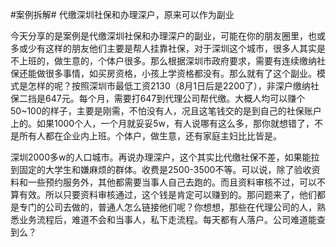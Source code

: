 #案例拆解#  代缴深圳社保和办理深户，原来可以作为副业

今天分享的是案例是代缴深圳社保和办理深户的副业，可能在你的朋友圈里，也或多或少有这样的朋友他们主要是帮人挂靠社保，对于深圳这个城市，很多人其实是不上班的，做生意的，个体户很多。那么根据深圳市政府要求，需要有连续缴纳社保还能做很多事情，如买房资格，小孩上学资格都没有。那么就有了这个副业。模式是怎样的呢？按照深圳市最低工资2130（8月1日后是2200了），非深户缴纳社保二挡是647元。每个月，需要打647到代理公司帮代缴。大概人均可以赚个50~100的样子，主要是刚需，不怕没有人，况且这笔钱交的是到自己的社保账户上的。如果1000个人，一个月就妥妥5w，有人说哪有这么多，那你就想错了，不是所有人都在企业内上班。个体户，做生意，还有家庭主妇比比皆是。

深圳2000多w的人口城市。再说办理深户，这个其实比代缴社保不差，如果能拉到固定的大学生和嫌麻烦的群体。收费是2500-3500不等。可以说，除了验收资料和一些预约服务外，其他都需要当事人自己去跑的。而且资料审核不过，可以不算有效。所以只要资料审核通过，这个钱是肯定可以赚到的。那问题来了，他们都是专门的公司去做的，普通人怎么链接他们呢？你想想，那些在代理公司的人，熟悉业务流程后，难道不会和当事人，私下走流程。每天都有人落户。公司难道能查到么？